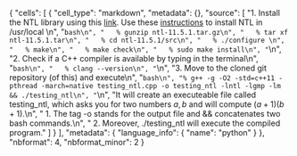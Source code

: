 {
 "cells": [
  {
   "cell_type": "markdown",
   "metadata": {},
   "source": [
    "1. Install the NTL library using this [link](https://libntl.org/download.html). Use these [instructions](https://libntl.org/doc/tour-unix.html) to install NTL in /usr/local \n",
    "```bash\n",
    "   % gunzip ntl-11.5.1.tar.gz\n",
    "   % tar xf ntl-11.5.1.tar\n",
    "   % cd ntl-11.5.1/src\n",
    "   % ./configure \n",
    "   % make\n",
    "   % make check\n",
    "   % sudo make install\n",
    "```\n",
    "2. Check if a C++ compiler is available by typing in the terminal\n",
    "```bash\n",
    "   % clang --version\n",
    "```\n",
    "3. Move to the cloned git repository (of this) and execute\n",
    "```bash\n",
    "% g++ -g -O2 -std=c++11 -pthread -march=native testing_ntl.cpp -o testing_ntl -lntl -lgmp -lm && ./testing_ntl\n",
    "```\n",
    "It will create an executeable file called testing_ntl, which asks you for two numbers $a,b$ and will compute $(a+1)(b+1)$.\n",
    "   1. The tag -o stands for the output file and && concatenates two bash commands.\n",
    "   2. Moreover, ./testing_ntl will execute the compiled program."
   ]
  }
 ],
 "metadata": {
  "language_info": {
   "name": "python"
  }
 },
 "nbformat": 4,
 "nbformat_minor": 2
}
